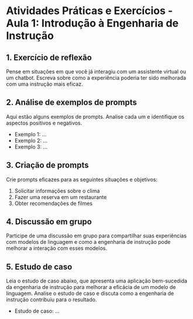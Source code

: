 # Atividades Práticas e Exercícios - Aula 1: Introdução à Engenharia de Instrução

## 1. Exercício de reflexão

Pense em situações em que você já interagiu com um assistente virtual ou um chatbot. Escreva sobre como a experiência poderia ter sido melhorada com uma instrução mais eficaz.

## 2. Análise de exemplos de prompts

Aqui estão alguns exemplos de prompts. Analise cada um e identifique os aspectos positivos e negativos.

* Exemplo 1: ...
* Exemplo 2: ...
* Exemplo 3: ...

## 3. Criação de prompts

Crie prompts eficazes para as seguintes situações e objetivos:

1. Solicitar informações sobre o clima
2. Fazer uma reserva em um restaurante
3. Obter recomendações de filmes

## 4. Discussão em grupo

Participe de uma discussão em grupo para compartilhar suas experiências com modelos de linguagem e como a engenharia de instrução pode melhorar a interação com esses modelos.

## 5. Estudo de caso

Leia o estudo de caso abaixo, que apresenta uma aplicação bem-sucedida da engenharia de instrução para melhorar a eficácia de um modelo de linguagem. Analise o estudo de caso e discuta como a engenharia de instrução contribuiu para o resultado.

* Estudo de caso: ...
